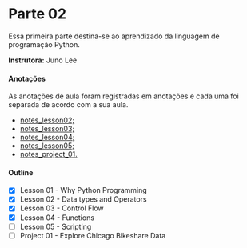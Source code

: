 # Parte 02

Essa primeira parte destina-se ao aprendizado da linguagem de programação Python.

**Instrutora:** Juno Lee

#### Anotações

As anotações de aula foram registradas em anotações e cada uma foi separada de acordo com a sua aula.

* [notes_lesson02;](https://github.com/AndersonUyekita/udacity_data_science_foundation_01/blob/master/02-Parte/notes_lesson02.md)
* [notes_lesson03;](https://github.com/AndersonUyekita/udacity_data_science_foundation_01/blob/master/02-Parte/notes_lesson03.md)
* [notes_lesson04;](https://github.com/AndersonUyekita/udacity_data_science_foundation_01/blob/master/02-Parte/notes_lesson04.md)
* [notes_lesson05;](https://github.com/AndersonUyekita/udacity_data_science_foundation_01/blob/master/02-Parte/notes_lesson05.md)
* [notes_project_01.](https://github.com/AndersonUyekita/udacity_data_science_foundation_01/blob/master/02-Parte/01-Project/notes_project_01.md)
#### Outline

* [x] Lesson 01 - Why Python Programming
* [x] Lesson 02 - Data types and Operators
* [x] Lesson 03 - Control Flow
* [x] Lesson 04 - Functions
* [ ] Lesson 05 - Scripting
* [ ] Project 01 - Explore Chicago Bikeshare Data
